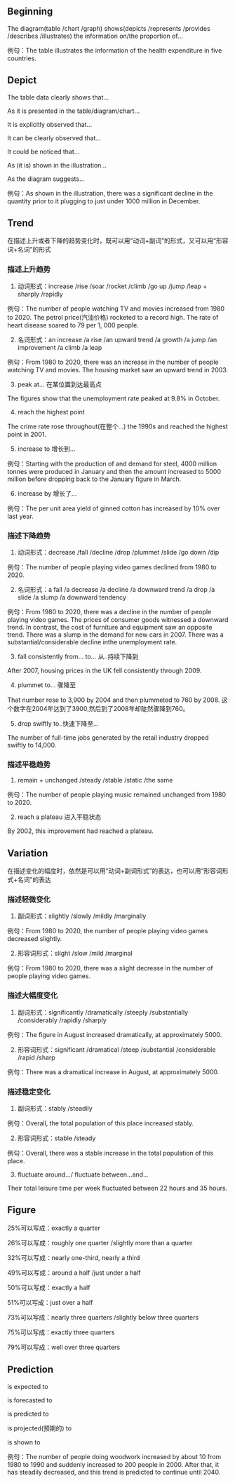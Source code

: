 ## Beginning

The diagram(table /chart /graph) shows(depicts /represents /provides /describes /illustrates) the information on/the proportion of...

例句：The table illustrates the information of the health expenditure in five countries.


## Depict

The table data clearly shows that...

As it is presented in the table/diagram/chart...

It is explicitly observed that...

It can be clearly observed that...

It could be noticed that...

As (it is) shown in the illustration...

As the diagram suggests...

例句：As shown in the illustration, there was a significant decline in the quantity prior to it plugging to just under 1000 million in December.


## Trend

在描述上升或者下降的趋势变化时，既可以用“动词+副词”的形式，又可以用“形容词+名词”的形式

### 描述上升趋势

1. 动词形式：increase /rise /soar /rocket /climb /go up /jump /leap + sharply /rapidly

例句：The number of people watching TV and movies increased from 1980 to 2020.
The petrol price(汽油价格) rocketed to a record high.
The rate of heart disease soared to 79 per 1, 000 people.

2. 名词形式：an increase /a rise /an upward trend /a growth /a jump /an improvement /a climb /a leap

例句：From 1980 to 2020, there was an increase in the number of people watching TV and movies.
The housing market saw an upward trend in 2003.

3. peak at... 在某位置到达最高点

The figures show that the unemployment rate peaked at 9.8% in October.

4. reach the highest point

The crime rate rose throughout(在整个...) the 1990s and reached the highest point in 2001.

5. increase to 增长到...

例句：Starting with the production of and demand for steel, 4000 million tonnes were produced in January and then the amount increased to 5000 million before dropping back to the January figure in March.

6. increase by 增长了...

例句：The per unit area yield of ginned cotton has increased by 10% over last year.


### 描述下降趋势

1. 动词形式：decrease /fall /decline /drop /plummet /slide /go down /dip

例句：The number of people playing video games declined from 1980 to 2020.

2. 名词形式：a fall /a decrease /a decline /a downward trend /a drop /a slide /a slump /a downward tendency

例句：From 1980 to 2020, there was a decline in the number of people playing video games.
The prices of consumer goods witnessed a downward trend.
In contrast, the cost of furniture and equipment saw an opposite trend.
There was a slump in the demand for new cars in 2007.
There was a substantial/considerable decline inthe unemployment rate.

3. fall consistently from... to... 从..持续下降到

After 2007, housing prices in the UK fell consistently through 2009.

4. plummet to... 骤降至

That number rose to 3,900 by 2004 and then plummeted to 760 by 2008.
这个数字在2004年达到了3900,然后到了2008年却陡然骤降到760。

5. drop swiftly to..快速下降至…

The number of full-time jobs generated by the retail industry dropped swiftly to 14,000.


### 描述平稳趋势

1. remain + unchanged /steady /stable /static /the same

例句：The number of people playing music remained unchanged from 1980 to 2020.

2. reach a plateau 进入平稳状态

By 2002, this improvement had reached a plateau.


## Variation

在描述变化的幅度时，依然是可以用“动词+副词形式”的表达，也可以用“形容词形式+名词”的表达

### 描述轻微变化

1. 副词形式：slightly /slowly /mildly /marginally

例句：From 1980 to 2020, the number of people playing video games decreased slightly.

2. 形容词形式：slight /slow /mild /marginal

例句：From 1980 to 2020, there was a slight decrease in the number of people playing video games.

### 描述大幅度变化

1. 副词形式：significantly /dramatically /steeply /substantially /considerably /rapidly /sharply

例句：The figure in August increased dramatically, at approximately 5000.

2. 形容词形式：significant /dramatical /steep /substantial /considerable /rapid /sharp

例句：There was a dramatical increase in August, at approximately 5000.

### 描述稳定变化

1. 副词形式：stably /steadily

例句：Overall, the total population of this place increased stably.

2. 形容词形式：stable /steady

例句：Overall, there was a stable increase in the total population of this place.

3. fluctuate around.../ fluctuate between...and...

Their total leisure time per week fluctuated between 22 hours and 35 hours.


## Figure

25%可以写成：exactly a quarter

26%可以写成：roughly one quarter /slightly more than a quarter

32%可以写成：nearly one-third, nearly a third

49%可以写成：around a half /just under a half

50%可以写成：exactly a half

51%可以写成：just over a half

73%可以写成：nearly three quarters /slightly below three quarters

75%可以写成：exactly three quarters

79%可以写成：well over three quarters


## Prediction

is expected to

is forecasted to

is predicted to

is projected(预期的) to

is shown to

例句：The number of people doing woodwork increased by about 10 from 1980 to 1990 and suddenly increased to 200 people in 2000. After that, it has steadily decreased, and this trend is predicted to continue until 2040.